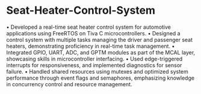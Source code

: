 # Seat-Heater-Control-System
•	Developed a real-time seat heater control system for automotive applications using FreeRTOS on Tiva C microcontrollers.
•	Designed a control system with multiple tasks managing the driver and passenger seat heaters, demonstrating proficiency in real-time task management.
•	Integrated GPIO, UART, ADC, and GPTM modules as part of the MCAL layer, showcasing skills in microcontroller interfacing.
•	Used edge-triggered interrupts for responsiveness, and implemented diagnostics for sensor failure.
•	Handled shared resources using mutexes and optimized system performance through event     flags and semaphores, emphasizing knowledge in concurrency control and resource management.
